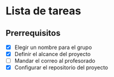 # Lista de tareas

## Prerrequisitos

- [X] Elegir un nombre para el grupo
- [X] Definir el alcance del proyecto
- [ ] Mandar el correo al profesorado
- [X] Configurar el repositorio del proyecto
